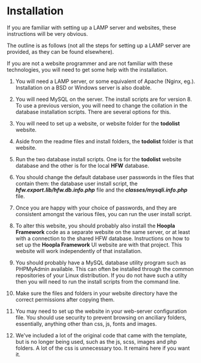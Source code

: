 # Installation

If you are familiar with setting up a LAMP server and websites, these instructions will be very obvious.

The outline is as follows (not all the steps for setting up a LAMP server are provided, as they can be found elsewhere).

If you are not a website programmer and are not familiar with these technologies, you will need to get some help with the installation.

1.  You will need a LAMP server, or some equivalent of Apache (Nginx, eg.).  Installation on a BSD or Windows server is also doable.

2.  You will need MySQL on the server.  The install scripts are for version 8.  To use a previous version, you will need to change the collation in the database installation scripts.  There are several options for this.

3.  You will need to set up a website, or website folder for the **todolist** website.

4.  Aside from the readme files and install folders, the **todolist** folder is that website.

5.  Run the two database install scripts.  One is for the **todolist** website database and the other is for the local **HFW** database.

6.  You should change the default database user passwords in the files that contain them: the database user install script, the ***hfw.export.lib/hfw.db.info.php*** file and the ***classes/mysqli.info.php*** file.

7.  Once you are happy with your choice of passwords, and they are consistent amongst the various files, you can run the user install script.

8.  To alter this website, you should probably also install the **Hoopla Framework** code as a separate website on the same server, or at least with a connection to the shared HFW database.  Instructions on how to set up the **Hoopla Framework** UI website are with that project.  This website will work independently of that installation.

9.  You should probably have a MySQL database utility program such as PHPMyAdmin available.  This can often be installed through the common repositories of your Linux distribution.  If you do not have such a utilty then you will need to run the install scripts from the command line.

10.  Make sure the files and folders in your website directory have the correct permissions after copying them.

11. You may need to set up the website in your web-server configuration file.  You should use security to prevent browsing on anciliary folders, essentially, anything other than css, js, fonts and images.

12.  We've included a lot of the original code that came with the template, but is no longer being used, such as the js, scss, images and php folders.  A lot of the css is unnecessary too.  It remains here if you want it.